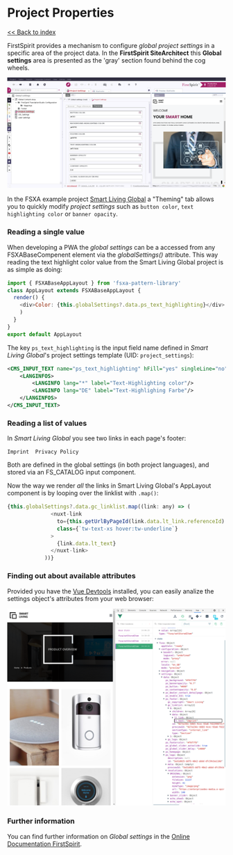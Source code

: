 # Project Properties

[<< Back to index](./index.md)

FirstSpirit provides a mechanism to configure _global project settings_ in a specific area of the project data. In the **FirstSpirit SiteArchitect** this **Global settings** area is presented as the 'gray' section found behind the cog wheels.

![Global setting](./imgs/GlobalContentAreaSA.png)

In the FSXA example project [Smart Living Global](https://docs.e-spirit.com/module/fsxa/developer-dokum/fsxa-javascript/components/smart_living_global_1) a "Theming" tab allows you to quickly modify *project settings* such as `button color`, `text highlighting color` or `banner opacity`.

### Reading a single value

When developing a PWA the _global settings_ can be a accessed from any FSXABaseCompenent element via the _globalSettings()_ attribute. This way reading the text highlight color value from the Smart Living Global project is as simple as doing:

```javascript
import { FSXABaseAppLayout } from 'fsxa-pattern-library'
class AppLayout extends FSXABaseAppLayout {
  render() {
    <div>Color: {this.globalSettings?.data.ps_text_highlighting}</div>
    )
  }
}
export default AppLayout
```

The key `ps_text_highlighting` is the input field name defined in *Smart Living Global*'s project settings template (UID: `project_settings`):

```xml
<CMS_INPUT_TEXT name="ps_text_highlighting" hFill="yes" singleLine="no" useLanguages="no">
    <LANGINFOS>
        <LANGINFO lang="*" label="Text-Highlighting color"/>
        <LANGINFO lang="DE" label="Text-Highlighing Farbe"/>
    </LANGINFOS>
</CMS_INPUT_TEXT>
```

### Reading a list of values

In *Smart Living Global* you see two links in each page's footer:

```
Imprint  Privacy Policy
```

Both are defined in the global settings (in both project languages), and stored via an FS_CATALOG input component.

Now the way we render *all* the links in Smart Living Global's AppLayout component is by looping over the linklist with `.map()`:

```javascript
{this.globalSettings?.data.gc_linklist.map((link: any) => (
              <nuxt-link
                to={this.getUrlByPageId(link.data.lt_link.referenceId) || '#'}
                class={`tw-text-xs hover:tw-underline`}
              >
                {link.data.lt_text}
              </nuxt-link>
            ))}
```
### Finding out about available attributes

Provided you have the [Vue Devtools](https://github.com/vuejs/vue-devtools) installed, you can easily analize the settings object's attributes from your web browser:

![Vue Devtools SLG](./imgs/ProjectPropertiesVuex.png)

### Further information

You can find further information on _Global settings_ in the [Online Documentation FirstSpirit](https://docs.e-spirit.com/odfs/edocs/fsar/global-settings/).